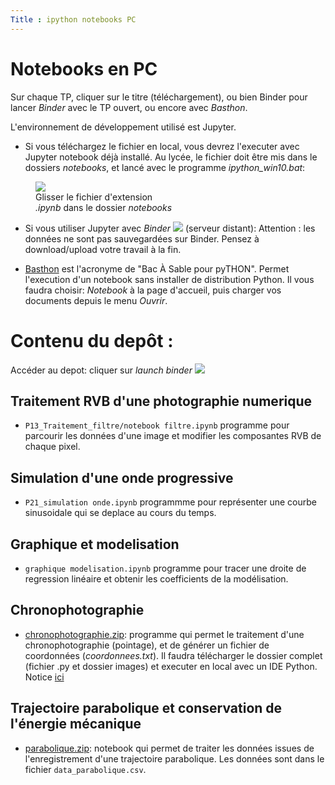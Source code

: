 ```yaml
---
Title : ipython notebooks PC
---
```



# Notebooks en PC

Sur chaque TP, cliquer sur le titre (téléchargement), ou bien Binder pour lancer *Binder* avec le TP ouvert, ou encore avec *Basthon*.

L'environnement de développement utilisé est Jupyter. 

* Si vous téléchargez le fichier en local, vous devrez l'executer avec Jupyter notebook déjà installé. Au lycée, le fichier doit être mis dans le dossiers *notebooks*, et lancé avec le programme *ipython_win10.bat*:

<figure>
<img src ="/images/environment.png">
<figcaption>Glisser le fichier d'extension<br>
<i>.ipynb</i> dans le dossier <i>notebooks</i></figcaption>
</figure>

* Si vous utiliser Jupyter avec *Binder* <a href="https://mybinder.org/v2/gh/tix06/notebooks_Physique.git/HEAD" target="_blank"><img src="/images/binder.svg"></a> (serveur distant): Attention : les données ne sont pas sauvegardées sur Binder. Pensez à download/upload votre travail à la fin.

* <a href="https://basthon.fr/" target=_blank>Basthon</a> est l'acronyme de "Bac À Sable pour pyTHON". Permet l'execution d'un notebook sans installer de distribution Python. Il vous faudra choisir: *Notebook* à la page d'accueil, puis charger vos documents depuis le menu *Ouvrir*.

# Contenu du depôt :
Accéder au depot: cliquer sur *launch binder* <a href="https://mybinder.org/v2/gh/tix06/notebooks_Physique.git/HEAD" target="_blank"><img src="/images/binder.svg"></a>

## Traitement RVB d'une photographie numerique
* `P13_Traitement_filtre/notebook filtre.ipynb` programme pour parcourir les données d'une image et modifier les composantes RVB de chaque pixel.


## Simulation d'une onde progressive
* `P21_simulation onde.ipynb` programmme pour représenter une courbe sinusoidale qui se deplace au cours du temps.

## Graphique et modelisation
* `graphique modelisation.ipynb` programme pour tracer une droite de regression linéaire et obtenir les coefficients de la modélisation.

## Chronophotographie
* <a href="/scripts/meca/chronophotographie.zip" download="chronophotographie.zip">chronophotographie.zip</a>: programme qui permet le traitement d'une chronophotographie (pointage), et de générer un fichier de coordonnées (*coordonnees.txt*). Il faudra télécharger le dossier complet (fichier .py et dossier images) et executer en local avec un IDE Python. Notice [ici](/docs/PC_1ere/meca/page1/)

## Trajectoire parabolique et conservation de l'énergie mécanique
* <a href="/scripts/meca/paraboliqueEm.zip" download="parabolique.zip">parabolique.zip</a>: notebook qui permet de traiter les données issues de l'enregistrement d'une trajectoire parabolique. Les données sont dans le fichier `data_parabolique.csv`.

<!--
<form id="fs-frm" name="bouton">
<a href="https://mybinder.org/v2/gh/tix06/notebooks_Physique/HEAD" target="_blank">
    <input type="button" value="ouvrir le depôt dans un nouvel onglet"></a>
</form>

lien sur mybinder : 
https://mybinder.org/v2/gh/tix06/notebooks.git/master


<style>
#fs-frm:hover { font-size: 105% }







#fs-frm input,

#fs-frm label {
  font-family: inherit;
  font-size: 100%;
  color: inherit;
  border: none;
  border-radius: 0;
  display: block;
  width: 100%;
  padding: 0;
  margin: 0;
  -webkit-appearance: none;
  -moz-appearance: none;
}
#fs-frm label,
#fs-frm legend {
  font-size: .825em;
  margin-bottom: .5em;
}
/* border, padding, margin, width */
#fs-frm input,
#fs-frm select,
#fs-frm textarea {
  border: 1px solid rgba(0,0,0,0.2);
  background-color: rgba(255,255,255,0.9);
  padding: .75em 1em;
  margin-bottom: 1.5em;
}
#fs-frm input:focus,
#fs-frm select:focus,
#fs-frm textarea:focus {
  background-color: white;
  outline-style: solid;
  outline-width: thin;
  outline-color: gray;
  outline-offset: -1px;
}
#fs-frm [type="text"],
#fs-frm [type="email"] {
  width: 100%;
}
#fs-frm [type="button"],
#fs-frm [type="submit"],
#fs-frm [type="reset"] {
  width: auto;
  cursor: pointer;
  -webkit-appearance: button;
  -moz-appearance: button;
  appearance: button;
}
#fs-frm [type="button"]:focus,
#fs-frm [type="submit"]:focus,
#fs-frm [type="reset"]:focus {
  outline: none;
}
#fs-frm [type="submit"],
#fs-frm [type="reset"] {
  margin-bottom: 0;
}
#fs-frm select {
  text-transform: none;
}

/* address, locale */
#fs-frm fieldset.locale input[name="city"],
#fs-frm fieldset.locale select[name="state"],
#fs-frm fieldset.locale input[name="postal-code"] {
  display: inline;
}
#fs-frm fieldset.locale input[name="city"] {
  width: 52%;
}
#fs-frm fieldset.locale select[name="state"],
#fs-frm fieldset.locale input[name="postal-code"] {
  width: 20%;
}
#fs-frm fieldset.locale input[name="city"],
#fs-frm fieldset.locale select[name="state"] {
  margin-right: 3%;
}
</style>
-->
